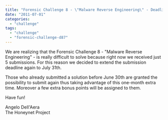 ```yaml
---
title: "Forensic Challenge 8 - \"Malware Reverse Engineering\" - Deadline Extended Again"
date: "2011-07-01"
categories: 
  - "challenge"
tags: 
  - "challenge"
  - "forensic-challenge-d87"
---
```


We are realizing that the Forensic Challenge 8 - "Malware Reverse Engineering" - is really difficult to solve because right now we received just 5 submissions. For this reason we decided to extend the submission deadline again to July 31th.  
  
Those who already submitted a solution before June 30th are granted the possibility to submit again thus taking advantage of this one-month extra time. Moreover a few extra bonus points will be assigned to them.  
  
Have fun!  
  
Angelo Dell'Aera  
The Honeynet Project
